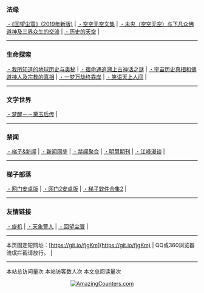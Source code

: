 ### 法缘

[・《回望尘寰》(2019年新版)](https://github.com/lanna2019/lanna2019.github.io/issues/142#issue-493183111)  |
[・空空无空文集](https://github.com/lanna2019/lanna2019.github.io/issues/65#issue-454113136) |
[・未央（空空无空）与下凡众佛道神及三界众生的交流](https://github.com/lanna2019/lanna2019.github.io/issues/64#issue-454107840) |
[・历史的天空](https://github.com/lanna2019/lanna2019.github.io/issues/108#issue-456639959) |


-----------------------------------------------------------
### 生命探索

[・我所知道的地球历史与奥秘](https://github.com/lanna2019/lanna2019.github.io/issues/141#issue-456646755) |
[・宿命通追溯上古神话之谜](https://github.com/lanna2019/lanna2019.github.io/issues/130#issue-456645174) |
[・宇宙历史真相和佛道神人及宗教的真相](https://github.com/lanna2019/lanna2019.github.io/issues/110#issue-456642762) |
[・一梦万劫终靠岸](https://github.com/lanna2019/lanna2019.github.io/issues/91#issue-454726509) |
[・笑语天上人间](https://qxs.la/132227/) |

-----------------------------------------------------------
### 文学世界

[・梦醒－－黛玉后传](https://github.com/lanna2019/lanna2019.github.io/issues/221#issue-527644644) |


-----------------------------------------------------------
### 禁闻

[・梯子&新闻](https://github.com/dfh1/fq)  |
[・新闻同步](https://github.com/dfh2/djy/blob/master/gb/nsc413.md?fldf#1)  |
[・禁闻聚合](https://github.com/gfw-breaker/banned-news1)  |
[・明慧期刊](https://github.com/gfw-breaker/mh-qikan)  |
[・江峰漫谈](https://github.com/gfw-breaker/jiangfeng-subtitles)  |

-----------------------------------------------------------
### 梯子部落


[・网门安卓版](https://gitlab.com/szzdlab/www/raw/master/szzd/oGate.apk?dfxgqfwa2071h)  |
[・网门2安卓版](https://github.com/gfw-breaker/bn-android/blob/master/ogate.md?t=06161236)  |
[・梯子软件合集2](https://github.com/gfw-breaker/nogfw)  |

-----------------------------------------------------------
### 友情链接

[・旋机](https://git.io/Jv8yw) |
[・天象警人](http://hwch.2zj.pw)  |
[・回望尘寰](http://hw.2zj.pw)  |

-----------------------------------------------------------

本页固定短网址：[https://git.io/fjgKm](https://git.io/fjgKm) |
QQ或360浏览器流氓拦截请放行。&nbsp;|&nbsp; 

-----------------------------------------------------------

<script async src="//busuanzi.ibruce.info/busuanzi/2.3/busuanzi.pure.mini.js"></script>
<span id="busuanzi_container_site_pv">本站总访问量<span id="busuanzi_value_site_pv"></span>次</span>
<span id="busuanzi_container_site_uv">本站访客数<span id="busuanzi_value_site_uv"></span>人次</span>
<span id="busuanzi_value_page_pv">本文总阅读量<span id="busuanzi_value_page_pv"></span>次</span>


<div align="center"><a href="http://www.amazingcounters.com"><img border="0" 
src="http://cc.amazingcounters.com/counter.php?i=3243039&c=9729430" 
alt="AmazingCounters.com"></a></div>



